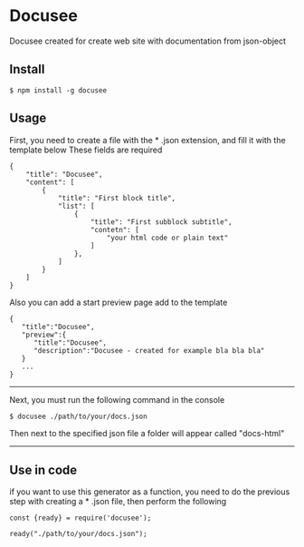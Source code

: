 # Docusee
Docusee created for create web site with documentation from json-object

## Install 
```
$ npm install -g docusee
```
## Usage


First, you need to create a file with the * .json extension, and fill it with the template below
These fields are required
```
{
    "title": "Docusee",
    "content": [
        {
            "title": "First block title", 
            "list": [ 
                {    
                    "title": "First subblock subtitle",
                    "contetn": [
                        "your html code or plain text"
                    ]   
                },   
            ]
        }
    ]
}
```

Also you can add a start preview page add to the template
```
{
   "title":"Docusee",
   "preview":{
      "title":"Docusee",
      "description":"Docusee - created for example bla bla bla"
   }
   ...
}
```

---

Next, you must run the following command in the console
```
$ docusee ./path/to/your/docs.json
```
Then next to the specified json file a folder will appear called "docs-html"

----

## Use in code
if you want to use this generator as a function, you need to do the previous step with creating a * .json file, then perform the following
```
const {ready} = require('docusee');

ready("./path/to/your/docs.json");
````

